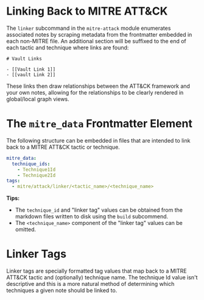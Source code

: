 # Linking Back to MITRE ATT&CK

The `linker` subcommand in the `mitre-attack` module enumerates
associated notes by scraping metadata from the frontmatter embedded in each
non-MITRE file. An additional section will be suffixed to the end
of each tactic and technique where links are found:

```
# Vault Links

- [[Vault Link 1]]
- [[vault Link 2]]
```

These links then draw relationships between the ATT&CK framework
and your own notes, allowing for the relationships to be clearly
rendered in global/local graph views.

# The `mitre_data` Frontmatter Element

The following structure can be embedded in files that are intended
to link back to a MITRE ATT&CK tactic or technique.

```yaml
mitre_data:
  technique_ids:
    - Technique1Id
    - Technique2Id
tags:
  - mitre/attack/linker/<tactic_name>/<technique_name>
```

**Tips:**

- The `technique_id` and "linker tag" values can be obtained from
  the markdown files written to disk using the `build` subcommend.
- The `<technique_name>` component of the "linker tag" values can
  be omitted.

# Linker Tags

Linker tags are specially formatted tag values that map back
to a MITRE ATT&CK tactic and (optionally) technique name. The
technique Id value isn't descriptive and this is a more
natural method of determining which techniques a given note
should be linked to.
